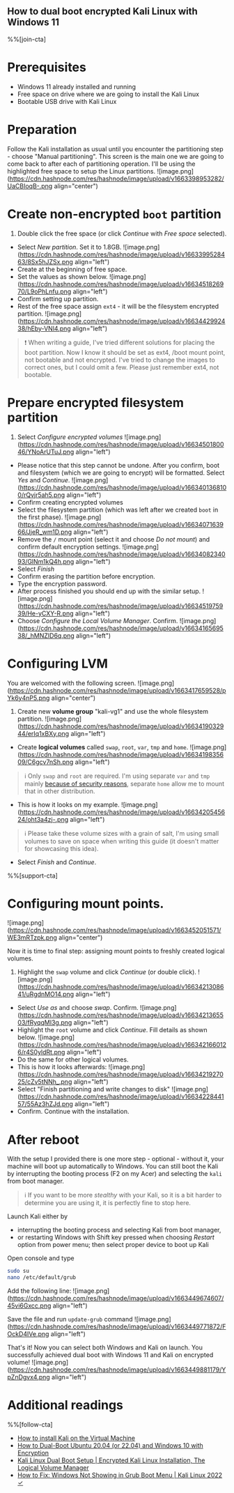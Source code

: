 ## How to dual boot encrypted Kali Linux with Windows 11

%%[join-cta]

# Prerequisites

* Windows 11 already installed and running
* Free space on drive where we are going to install the Kali Linux
* Bootable USB drive with Kali Linux

# Preparation

Follow the Kali installation as usual until you encounter the partitioning step - choose "Manual partitioning". This screen is the main one we are going to come back to after each of partitioning operation. I'll be using the highlighted free space to setup the Linux partitions.
![image.png](https://cdn.hashnode.com/res/hashnode/image/upload/v1663398953282/UaCBIoqB-.png align="center")

# Create non-encrypted `boot` partition

1. Double click the free space (or click *Continue* with *Free space* selected).
* Select *New partition*. Set it to 1.8GB.
![image.png](https://cdn.hashnode.com/res/hashnode/image/upload/v1663399528463/8Sx5hJZSx.png align="left")
* Create at the beginning of free space.
* Set the values as shown below.
![image.png](https://cdn.hashnode.com/res/hashnode/image/upload/v1663451826970/L9oPhLnfu.png align="left")
* Confirm setting up partition.
* Rest of the free space assign `ext4` - it will be the filesystem encrypted partition.
![image.png](https://cdn.hashnode.com/res/hashnode/image/upload/v1663442992438/hEby-VNl4.png align="left")

> ❗ When writing a guide, I've tried different solutions for placing the boot partition. Now I know it should be set as ext4, /boot mount point, not bootable and not encrypted. I've tried to change the images to correct ones, but I could omit a few. Please just remember ext4, not bootable.

# Prepare encrypted filesystem partition

1. Select *Configure encrypted volumes*
![image.png](https://cdn.hashnode.com/res/hashnode/image/upload/v1663450180046/YNoArUTuJ.png align="left")
* Please notice that this step cannot be undone. After you confirm, boot and filesystem (which we are going to encrypt) will be formatted. Select *Yes* and *Continue*.
![image.png](https://cdn.hashnode.com/res/hashnode/image/upload/v1663401368100/rQvjr5ah5.png align="left")
* Confirm creating encrypted volumes
* Select the filesystem partition (which was left after we created `boot` in the first phase).
![image.png](https://cdn.hashnode.com/res/hashnode/image/upload/v1663407163966/JjeR_wm1D.png align="left")
* Remove the `/` mount point (select it and choose *Do not mount*) and confirm default encryption settings.
![image.png](https://cdn.hashnode.com/res/hashnode/image/upload/v1663408234093/GlNm1kQ4h.png align="left")
* Select *Finish*
* Confirm erasing the partition before encryption.
* Type the encryption password.
* After process finished you should end up with the similar setup.
![image.png](https://cdn.hashnode.com/res/hashnode/image/upload/v1663451975939/He-yCXY-R.png align="left")
* Choose *Configure the Local Volume Manager*. Confirm.
![image.png](https://cdn.hashnode.com/res/hashnode/image/upload/v1663416569538/_hMNZID6q.png align="left")

# Configuring LVM
You are welcomed with the following screen.
![image.png](https://cdn.hashnode.com/res/hashnode/image/upload/v1663417659528/pYk6y4nP5.png align="center")

1. Create new **volume group** "kali-vg1" and use the whole filesystem partition.
![image.png](https://cdn.hashnode.com/res/hashnode/image/upload/v1663419032944/erIq1xBXy.png align="left")
* Create **logical volumes** called `swap`, `root`, `var`, `tmp` and `home`.
![image.png](https://cdn.hashnode.com/res/hashnode/image/upload/v1663419835609/C6gcv7nSh.png align="left")
> ℹ Only `swap` and `root` are required. I'm using separate `var` and `tmp` mainly [because of security reasons](https://blog.cyberethical.me/how-to-install-kali-on-the-virtual-machine#heading-choose-partitioning-method), separate `home` allow me to mount that in other distribution.
* This is how it looks on my example.
![image.png](https://cdn.hashnode.com/res/hashnode/image/upload/v1663420545624/oht3a4zj-.png align="left")
> ℹ Please take these volume sizes with a grain of salt, I'm using small volumes to save on space when writing this guide (it doesn't matter for showcasing this idea).
* Select *Finish* and *Continue*.

%%[support-cta]

# Configuring mount points.


![image.png](https://cdn.hashnode.com/res/hashnode/image/upload/v1663452051571/WE3mRTzpk.png align="center")

Now it is time to final step: assigning mount points to freshly created logical volumes.

1. Highlight the `swap` volume and click *Continue* (or double click).
![image.png](https://cdn.hashnode.com/res/hashnode/image/upload/v1663421308641/uRgdnMO14.png align="left")
* Select *Use as* and choose *swap*. Confirm.
![image.png](https://cdn.hashnode.com/res/hashnode/image/upload/v1663421365503/fRyqqMI3g.png align="left")
* Highlight the `root` volume and click *Continue*. Fill details as shown below.
![image.png](https://cdn.hashnode.com/res/hashnode/image/upload/v1663421660126/r4S0yldRt.png align="left")
* Do the same for other logical volumes.
* This is how it looks afterwards:
![image.png](https://cdn.hashnode.com/res/hashnode/image/upload/v1663421927025/cZv5tNNh_.png align="left")
* Select "Finish partitioning and write changes to disk"
![image.png](https://cdn.hashnode.com/res/hashnode/image/upload/v1663422844157/55Az3hZJd.png align="left")
* Confirm. Continue with the installation.

# After reboot

With the setup I provided there is one more step - optional - without it, your machine will boot up automatically to Windows. You can still boot the Kali by interrupting the booting process (F2 on my Acer) and selecting the `kali` from boot manager.

> ℹ If you want to be more *stealthy* with your Kali, so it is a bit harder to determine you are using it, it is perfectly fine to stop here.

Launch Kali either by
* interrupting the booting process and selecting Kali from boot manager,
* or restarting Windows with <kdb>Shift</kdb> key pressed when choosing *Restart* option from power menu; then select proper device to boot up Kali

Open console and type

```sh
sudo su
nano /etc/default/grub
```

Add the following line:
![image.png](https://cdn.hashnode.com/res/hashnode/image/upload/v1663449674607/45vi6Gxcc.png align="left")

Save the file and run `update-grub` command
![image.png](https://cdn.hashnode.com/res/hashnode/image/upload/v1663449771872/FOckD4IVe.png align="left")

That's it! Now you can select both Windows and Kali on launch. You successfully achieved dual boot with Windows 11 and Kali on encrypted volume!
![image.png](https://cdn.hashnode.com/res/hashnode/image/upload/v1663449881179/YpZnDgvx4.png align="left")

# Additional readings
%%[follow-cta]

* [How to install Kali on the Virtual Machine](https://blog.cyberethical.me/how-to-install-kali-on-the-virtual-machine)
* [How to Dual-Boot Ubuntu 20.04 (or 22.04) and Windows 10 with Encryption](https://www.mikekasberg.com/blog/2020/04/08/dual-boot-ubuntu-and-windows-with-encryption.html)
* [Kali Linux Dual Boot Setup | Encrypted Kali Linux Installation, The Logical Volume Manager](https://www.youtube.com/watch?v=bWUcb73Id9w)
* [How to Fix: Windows Not Showing in Grub Boot Menu | Kali Linux 2022 ✓](https://www.youtube.com/watch?v=REZS35S3L_Y)
